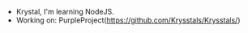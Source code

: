 - Krystal, I'm learning NodeJS.
- Working on: PurpleProject(https://github.com/Krysstals/Krysstals/)

